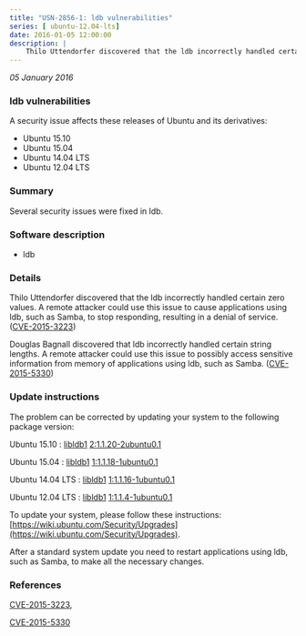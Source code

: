```yaml
---
title: "USN-2856-1: ldb vulnerabilities"
series: [ ubuntu-12.04-lts]
date: 2016-01-05 12:00:00
description: |
    Thilo Uttendorfer discovered that the ldb incorrectly handled certain zero values. A remote attacker could use this issue to cause applications using ldb, such as Samba, to stop responding, resulting in a denial of service. ([CVE-2015-3223](http://people.ubuntu.com/~ubuntu-security/cve/CVE-2015-3223))
--- 
```

 
 

*05 January 2016*

### ldb vulnerabilities

A security issue affects these releases of Ubuntu and its derivatives:

* Ubuntu 15.10
* Ubuntu 15.04
* Ubuntu 14.04 LTS
* Ubuntu 12.04 LTS

### Summary

Several security issues were fixed in ldb. 

### Software description

* ldb 

### Details

Thilo Uttendorfer discovered that the ldb incorrectly handled certain zero values. A remote attacker could use this issue to cause applications using ldb, such as Samba, to stop responding, resulting in a denial of service. ([CVE-2015-3223](http://people.ubuntu.com/~ubuntu-security/cve/CVE-2015-3223))

Douglas Bagnall discovered that ldb incorrectly handled certain string lengths. A remote attacker could use this issue to possibly access sensitive information from memory of applications using ldb, such as Samba. ([CVE-2015-5330](http://people.ubuntu.com/~ubuntu-security/cve/CVE-2015-5330)) 

### Update instructions

The problem can be corrected by updating your system to the following package version:

Ubuntu 15.10
 : [libldb1](https://launchpad.net/ubuntu/+source/ldb) <span> [2:1.1.20-2ubuntu0.1](https://launchpad.net/ubuntu/+source/ldb/2:1.1.20-2ubuntu0.1) </span> 

Ubuntu 15.04
 : [libldb1](https://launchpad.net/ubuntu/+source/ldb) <span> [1:1.1.18-1ubuntu0.1](https://launchpad.net/ubuntu/+source/ldb/1:1.1.18-1ubuntu0.1) </span> 

Ubuntu 14.04 LTS
 : [libldb1](https://launchpad.net/ubuntu/+source/ldb) <span> [1:1.1.16-1ubuntu0.1](https://launchpad.net/ubuntu/+source/ldb/1:1.1.16-1ubuntu0.1) </span> 

Ubuntu 12.04 LTS
 : [libldb1](https://launchpad.net/ubuntu/+source/ldb) <span> [1:1.1.4-1ubuntu0.1](https://launchpad.net/ubuntu/+source/ldb/1:1.1.4-1ubuntu0.1) </span> 

To update your system, please follow these instructions: [https://wiki.ubuntu.com/Security/Upgrades](https://wiki.ubuntu.com/Security/Upgrades).

After a standard system update you need to restart applications using ldb, such as Samba, to make all the necessary changes. 

### References

 
 [CVE-2015-3223](http://people.ubuntu.com/~ubuntu-security/cve/CVE-2015-3223), 

 [CVE-2015-5330](http://people.ubuntu.com/~ubuntu-security/cve/CVE-2015-5330)
 

